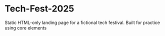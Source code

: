 # Tech-Fest-2025
Static HTML-only landing page for a fictional tech festival. Built for practice using core elements
